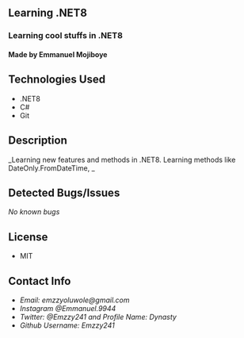 ## Learning .NET8
### Learning cool stuffs in .NET8
#### Made by Emmanuel Mojiboye

## Technologies Used
* .NET8
* C#
* Git

## Description
_Learning new features and methods in .NET8. Learning methods like DateOnly.FromDateTime, _

## Detected Bugs/Issues
_No known bugs_

## License
* MIT

## Contact Info

- _Email: emzzyoluwole@gmail.com_
- _Instagram @Emmanuel.9944_
- _Twitter: @Emzzy241 and Profile Name: Dynasty_
- _Github Username: Emzzy241_